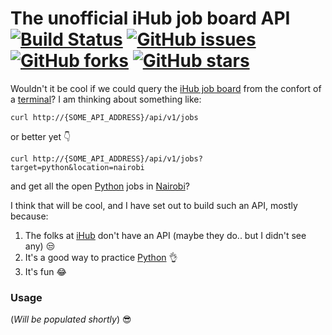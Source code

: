 # The unofficial iHub job board API [![Build Status](https://travis-ci.org/clovisphere/iHub-job-api.svg?branch=master)](https://travis-ci.org/clovisphere/iHub-job-api) [![GitHub issues](https://img.shields.io/github/issues/clovisphere/iHub-job-api.svg)](https://github.com/clovisphere/iHub-job-api/issues) [![GitHub forks](https://img.shields.io/github/forks/clovisphere/iHub-job-api.svg)](https://github.com/clovisphere/iHub-job-api/network) [![GitHub stars](https://img.shields.io/github/stars/clovisphere/iHub-job-api.svg)](https://github.com/clovisphere/iHub-job-api/stargazers)




Wouldn't it be cool if we could query the [iHub job board](https://ihub.co.ke/jobs) from the confort of a [terminal](https://www.wikiwand.com/en/Terminal_(macOS))? I am thinking about something like:

```
curl http://{SOME_API_ADDRESS}/api/v1/jobs
```

or better yet :point_down:

```
curl http://{SOME_API_ADDRESS}/api/v1/jobs?target=python&location=nairobi
```

and get all the open [Python](https://www.python.org/) jobs in [Nairobi](https://www.wikiwand.com/en/Nairobi)? 

I think that will be cool, and I have set out to build such an API, mostly because:

1.  The folks at [iHub](https://ihub.co.ke/) don't have an API (maybe they do.. but I didn't see any) :unamused:
2.  It's a good way to practice [Python](https://www.python.org/) :ok_hand:
3.  It's fun :joy:


### Usage

(*Will be populated shortly*) :sunglasses:



